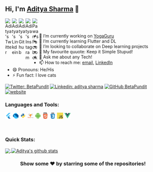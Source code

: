 ## Hi, I'm [Aditya Sharma](https://adityasharma.live) 👋

<a href="https://twitter.com/BetaPundit">
  <img align="left" alt="Aditya's Twitter" width="22px" src="https://cdn.jsdelivr.net/npm/simple-icons@v3/icons/twitter.svg" />
</a>
<a href="https://linkedin.com/in/aditya-sharma26">
  <img align="left" alt="Aditya's Linkdein" width="22px" src="https://cdn.jsdelivr.net/npm/simple-icons@v3/icons/linkedin.svg" />
</a>
<a href="https://github.com/BetaPundit">
  <img align="left" alt="Aditya's Github" width="22px" src="https://cdn.jsdelivr.net/npm/simple-icons@v3/icons/github.svg" />
</a>
<a href="https://instagram.com/_the_moody_man/">
  <img align="left" alt="Aditya's Instagram" width="22px" src="https://cdn.jsdelivr.net/npm/simple-icons@v3/icons/instagram.svg" />
</a>
<a href="https://www.facebook.com/BetaPundit/">
  <img align="left" alt="Pawan's Facebook" width="22px" src="https://cdn.jsdelivr.net/npm/simple-icons@v3/icons/facebook.svg" />
</a>

<br/>
<br/>


- 🔭 I’m currently working on [YogaGuru](https://github.com/BetaPundit/Yoga-Guru)
- 🌱 I’m currently learning Flutter and DL
- 👯 I’m looking to collaborate on Deep learning projects
- 🤔 My favourite quuote: Keep it Simple Stupud! 
- 💬 Ask me about any Tech!
- 📫 How to reach me: [email](mailto:adityaas26@gmail.com), [LinkedIn](https://linkedin.com/in/aditya-sharma26)
- 😄 Pronouns: He/His
- ⚡ Fun fact: I love cats

[![Twitter: BetaPundit](https://img.shields.io/twitter/follow/BetaPundit?style=social)](https://twitter.com/BetaPundit)
[![Linkedin: aditya sharma](https://img.shields.io/badge/-aditya_sharma-blue?style=flat-square&logo=Linkedin&logoColor=white&link=https://www.linkedin.com/in/aditya-sharma26/)](https://www.linkedin.com/in/aditya-sharma26/)
[![GitHub BetaPundit](https://img.shields.io/github/followers/BetaPundit?label=follow&style=social)](https://github.com/BetaPundit)
[![website](https://img.shields.io/badge/PortfolioWebsite-adityasharma.live-2648ff?style=flat-square&logo=google-chrome)](https://adityasharma.live/)


### Languages and Tools:  

<code><img height="20" src="https://raw.githubusercontent.com/github/explore/80688e429a7d4ef2fca1e82350fe8e3517d3494d/topics/flutter/flutter.png"></code>
<code><img height="20" src="https://raw.githubusercontent.com/github/explore/80688e429a7d4ef2fca1e82350fe8e3517d3494d/topics/dart/dart.png"></code>
<code><img height="20" src="https://raw.githubusercontent.com/github/explore/80688e429a7d4ef2fca1e82350fe8e3517d3494d/topics/python/python.png"></code>
<code><img height="20" src="https://raw.githubusercontent.com/github/explore/80688e429a7d4ef2fca1e82350fe8e3517d3494d/topics/tensorflow/tensorflow.png"></code>
<code><img height="20" src="https://raw.githubusercontent.com/github/explore/80688e429a7d4ef2fca1e82350fe8e3517d3494d/topics/android/android.png"></code>
<code><img height="20" src="https://raw.githubusercontent.com/github/explore/80688e429a7d4ef2fca1e82350fe8e3517d3494d/topics/html/html.png"></code>
<code><img height="20" src="https://raw.githubusercontent.com/github/explore/80688e429a7d4ef2fca1e82350fe8e3517d3494d/topics/css/css.png"></code>
<code><img height="20" src="https://raw.githubusercontent.com/github/explore/80688e429a7d4ef2fca1e82350fe8e3517d3494d/topics/javascript/javascript.png"></code>
<code><img height="20" src="https://raw.githubusercontent.com/github/explore/80688e429a7d4ef2fca1e82350fe8e3517d3494d/topics/vue/vue.png"></code>

<br/>

### Quick Stats:

<a href="https://github.com/BetaPundit">
  <img align="center" src="https://github-readme-stats.vercel.app/api/top-langs/?username=BetaPundit&theme=dark&hide=TCL" />
</a>

<a href="https://github.com/BetaPundit">
  <img align="center" src="https://github-readme-stats.vercel.app/api?username=BetaPundit&show_icons=true&theme=tokyonight&count_private=true&line_height=33" alt="Aditya's github stats"/>
</a>

<div align="center">

### Show some ❤️ by starring some of the repositories!

</div>
